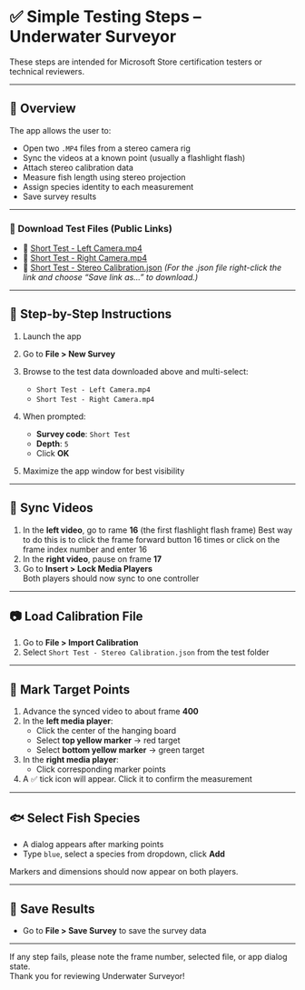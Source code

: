 # ✅ Simple Testing Steps – Underwater Surveyor

These steps are intended for Microsoft Store certification testers or technical reviewers.

---

## 🧭 Overview

The app allows the user to:
- Open two `.MP4` files from a stereo camera rig
- Sync the videos at a known point (usually a flashlight flash)
- Attach stereo calibration data
- Measure fish length using stereo projection
- Assign species identity to each measurement
- Save survey results 

---

### 🔗 Download Test Files (Public Links)

- 🎥 [Short Test - Left Camera.mp4](https://raw.githubusercontent.com/TobyHaddon/Surveyorv3/master/Surveyorv3/Test%20Data/Short%20Test%20-%20Left%20Camera.mp4)
- 🎥 [Short Test - Right Camera.mp4](https://raw.githubusercontent.com/TobyHaddon/Surveyorv3/master/Surveyorv3/Test%20Data/Short%20Test%20-%20Right%20Camera.mp4)
- 📐 [Short Test - Stereo Calibration.json](https://raw.githubusercontent.com/TobyHaddon/Surveyorv3/master/Surveyorv3/Test%20Data/Short%20Test%20-%20Stereo%20Calibration.json)
_(For the .json file right-click the link and choose “Save link as…” to download.)_
---

## 🧪 Step-by-Step Instructions

1. Launch the app
2. Go to **File > New Survey**
3. Browse to the test data downloaded above and multi-select:
   - `Short Test - Left Camera.mp4`
   - `Short Test - Right Camera.mp4`
4. When prompted:
   - **Survey code**: `Short Test`
   - **Depth**: `5`
   - Click **OK**

5. Maximize the app window for best visibility

---

## 🔁 Sync Videos

1. In the **left video**, go to rame **16** (the first flashlight flash frame)
   Best way to do this is to click the frame forward button 16 times or click on the frame index number and enter 16
2. In the **right video**, pause on frame **17**
3. Go to **Insert > Lock Media Players**  
   Both players should now sync to one controller

---

## 📷 Load Calibration File

1. Go to **File > Import Calibration**
2. Select `Short Test - Stereo Calibration.json` from the test folder

---

## 🎯 Mark Target Points

1. Advance the synced video to about frame **400**
2. In the **left media player**:
   - Click the center of the hanging board
   - Select **top yellow marker** → red target
   - Select **bottom yellow marker** → green target
3. In the **right media player**:
   - Click corresponding marker points
4. A ✅ tick icon will appear. Click it to confirm the measurement

---

## 🐟 Select Fish Species

- A dialog appears after marking points
- Type `blue`, select a species from dropdown, click **Add**

Markers and dimensions should now appear on both players.

---

## 💾 Save Results

- Go to **File > Save Survey** to save the survey data

---

If any step fails, please note the frame number, selected file, or app dialog state.  
Thank you for reviewing Underwater Surveyor!

